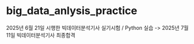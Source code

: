 # big_data_anlysis_practice
2025년 6월 21일 시행한 빅데이터분석기사 실기시험 / Python 실습 
-> 2025년 7월 11일 빅데이터분석기사 최종합격
